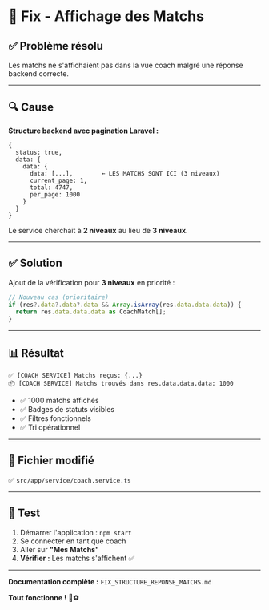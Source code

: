 # 🔧 Fix - Affichage des Matchs

## ✅ Problème résolu

Les matchs ne s'affichaient pas dans la vue coach malgré une réponse backend correcte.

---

## 🔍 Cause

**Structure backend avec pagination Laravel :**

```
{
  status: true,
  data: {
    data: {
      data: [...],        ← LES MATCHS SONT ICI (3 niveaux)
      current_page: 1,
      total: 4747,
      per_page: 1000
    }
  }
}
```

Le service cherchait à **2 niveaux** au lieu de **3 niveaux**.

---

## ✅ Solution

Ajout de la vérification pour **3 niveaux** en priorité :

```typescript
// Nouveau cas (prioritaire)
if (res?.data?.data?.data && Array.isArray(res.data.data.data)) {
  return res.data.data.data as CoachMatch[];
}
```

---

## 📊 Résultat

```
✅ [COACH SERVICE] Matchs reçus: {...}
📦 [COACH SERVICE] Matchs trouvés dans res.data.data.data: 1000
```

- ✅ 1000 matchs affichés
- ✅ Badges de statuts visibles
- ✅ Filtres fonctionnels
- ✅ Tri opérationnel

---

## 📁 Fichier modifié

✅ `src/app/service/coach.service.ts`

---

## 🧪 Test

1. Démarrer l'application : `npm start`
2. Se connecter en tant que coach
3. Aller sur **"Mes Matchs"**
4. **Vérifier :** Les matchs s'affichent ✅

---

**Documentation complète :** `FIX_STRUCTURE_REPONSE_MATCHS.md`

**Tout fonctionne !** 🎉⚽
